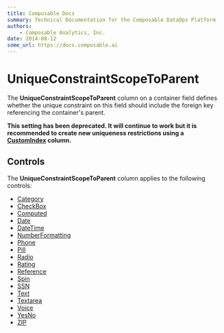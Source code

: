 ```yaml
---
title: Composable Docs
summary: Technical Documentation for the Composable DataOps Platform
authors:
    - Composable Analytics, Inc.
date: 2014-08-12
some_url: https://docs.composable.ai
---
```


# UniqueConstraintScopeToParent

The **UniqueConstraintScopeToParent** column on a container field defines whether the unique constraint on this field should include the foreign key referencing the container's parent.

**This setting has been deprecated. It will continue to work but it is recommended to create new uniqueness restrictions using a [CustomIndex](CustomIndex.md) column.**

## Controls

The **UniqueConstraintScopeToParent** column applies to the following controls:

- [Category](../05.Control-Details/Category.md)
- [CheckBox](../05.Control-Details/CheckBox.md)
- [Computed](../05.Control-Details/Computed.md)
- [Date](../05.Control-Details/Date.md)
- [DateTime](../05.Control-Details/DateTime.md)
- [NumberFormatting](../05.Control-Details/NumberFormatting.md)
- [Phone](../05.Control-Details/Phone.md)
- [Pill](../05.Control-Details/Pill.md)
- [Radio](../05.Control-Details/Radio.md)
- [Rating](../05.Control-Details/Rating.md)
- [Reference](../05.Control-Details/Reference.md)
- [Spin](../05.Control-Details/Spin.md)
- [SSN](../05.Control-Details/SSN.md)
- [Text](../05.Control-Details/Text.md)
- [Textarea](../05.Control-Details/Textarea.md)
- [Voice](../05.Control-Details/Voice.md)
- [YesNo](../05.Control-Details/YesNo.md)
- [ZIP](../05.Control-Details/ZIP.md)

